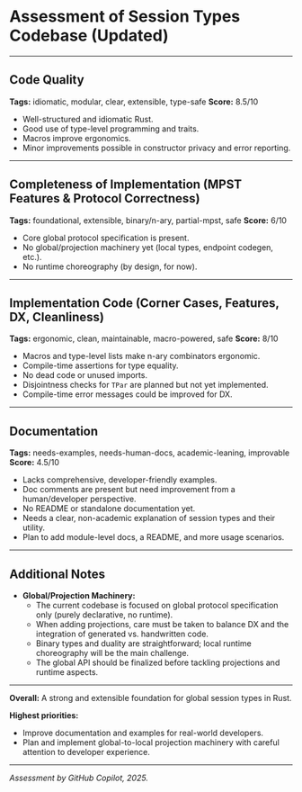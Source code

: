 # Assessment of Session Types Codebase (Updated)

---

## Code Quality

**Tags:** idiomatic, modular, clear, extensible, type-safe
**Score:** 8.5/10

- Well-structured and idiomatic Rust.
- Good use of type-level programming and traits.
- Macros improve ergonomics.
- Minor improvements possible in constructor privacy and error reporting.

---

## Completeness of Implementation (MPST Features & Protocol Correctness)

**Tags:** foundational, extensible, binary/n-ary, partial-mpst, safe
**Score:** 6/10

- Core global protocol specification is present.
- No global/projection machinery yet (local types, endpoint codegen, etc.).
- No runtime choreography (by design, for now).

---

## Implementation Code (Corner Cases, Features, DX, Cleanliness)

**Tags:** ergonomic, clean, maintainable, macro-powered, safe
**Score:** 8/10

- Macros and type-level lists make n-ary combinators ergonomic.
- Compile-time assertions for type equality.
- No dead code or unused imports.
- Disjointness checks for `TPar` are planned but not yet implemented.
- Compile-time error messages could be improved for DX.

---

## Documentation

**Tags:** needs-examples, needs-human-docs, academic-leaning, improvable
**Score:** 4.5/10

- Lacks comprehensive, developer-friendly examples.
- Doc comments are present but need improvement from a human/developer perspective.
- No README or standalone documentation yet.
- Needs a clear, non-academic explanation of session types and their utility.
- Plan to add module-level docs, a README, and more usage scenarios.

---

## Additional Notes

- **Global/Projection Machinery:**
  - The current codebase is focused on global protocol specification only (purely declarative, no
runtime).
  - When adding projections, care must be taken to balance DX and the integration of generated vs.
handwritten code.
  - Binary types and duality are straightforward; local runtime choreography will be the main
challenge.
  - The global API should be finalized before tackling projections and runtime aspects.

---

**Overall:**
A strong and extensible foundation for global session types in Rust.

**Highest priorities:**

- Improve documentation and examples for real-world developers.
- Plan and implement global-to-local projection machinery with careful attention to developer
experience.

---

*Assessment by GitHub Copilot, 2025.*
